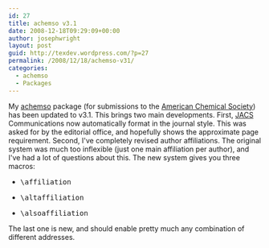 ```yaml
---
id: 27
title: achemso v3.1
date: 2008-12-18T09:29:09+00:00
author: josephwright
layout: post
guid: http://texdev.wordpress.com/?p=27
permalink: /2008/12/18/achemso-v31/
categories:
  - achemso
  - Packages
---
```

My <a href="http://ctan.org/pkg/achemso">achemso</a> package (for submissions to the <a title="The American Chemical Society" href="http://www.acs.org">American Chemical Society</a>) has been updated to v3.1. This brings two main developments. First, <a title="Journal of the American Chemical Society" href="http://pubs.acs.org/journal/jacsat">JACS </a>Communications now automatically format in the journal style. This was asked for by the editorial office, and hopefully shows the approximate page requirement. Second, I've completely revised author affiliations. The original system was much too inflexible (just one main affiliation per author), and I've had a lot of questions about this. The new system gives you three macros:

<ul>
    <li>
<pre>\affiliation</pre>
</li>
    <li>
<pre>\altaffiliation</pre>
</li>
    <li>
<pre>\alsoaffiliation</pre>
</li>
</ul>

The last one is new, and should enable pretty much any combination of different addresses.
